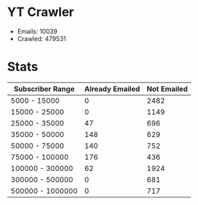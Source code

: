 # YT Crawler
- Emails: 10039
- Crawled: 479531

# Stats
| Subscriber Range  | Already Emailed | Not Emailed |
|-------|-------|-------|
| 5000 - 15000 | 0 | 2482 |
| 15000 - 25000 | 0 | 1149 |
| 25000 - 35000 | 47 | 696 |
| 35000 - 50000 | 148 | 629 |
| 50000 - 75000 | 140 | 752 |
| 75000 - 100000 | 176 | 436 |
| 100000 - 300000 | 62 | 1924 |
| 300000 - 500000 | 0 | 681 |
| 500000 - 1000000 | 0 | 717 |
